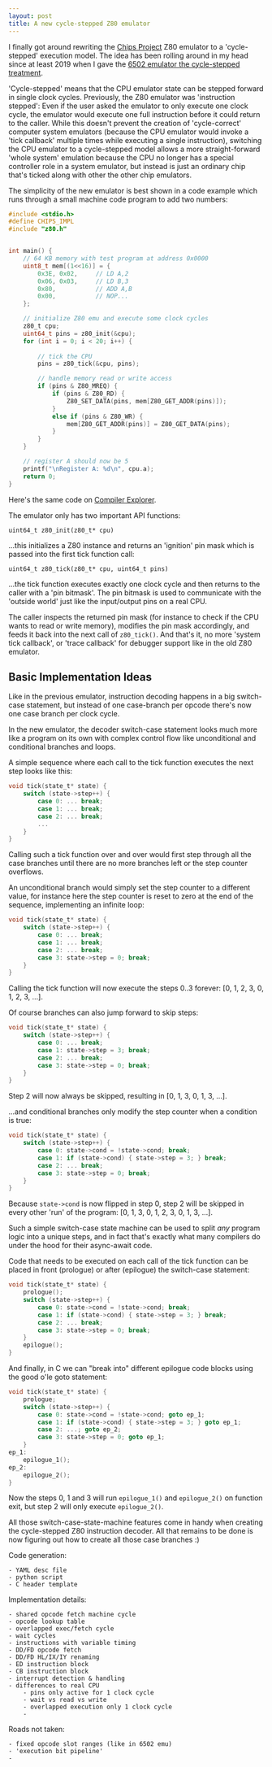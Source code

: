 ```yaml
---
layout: post
title: A new cycle-stepped Z80 emulator
---
```


I finally got around rewriting the [Chips Project](https://github.com/floooh/chips) Z80 emulator to a
'cycle-stepped' execution model. The idea has been rolling around in my head
since at least 2019 when I gave the
[6502 emulator the cycle-stepped treatment](https://floooh.github.io/2019/12/13/cycle-stepped-6502.html).

'Cycle-stepped' means that the CPU emulator state can be stepped forward in
single clock cycles. Previously, the Z80 emulator was 'instruction stepped':
Even if the user asked the emulator to only execute one clock cycle, the
emulator would execute one full instruction before it could return
to the caller.  While this doesn't prevent the creation of 'cycle-correct'
computer system emulators (because the CPU emulator would invoke a 'tick callback'
multiple times while executing a single instruction), switching the
CPU emulator to a cycle-stepped model allows a more straight-forward
'whole system' emulation because the CPU no longer has a special controller
role in a system emulator, but instead is just an ordinary chip that's
ticked along with other the other chip emulators.

The simplicity of the new emulator is best shown in a code example which
runs through a small machine code program to add two numbers:

```c
#include <stdio.h>
#define CHIPS_IMPL
#include "z80.h"


int main() {
    // 64 KB memory with test program at address 0x0000
    uint8_t mem[(1<<16)] = {
        0x3E, 0x02,     // LD A,2
        0x06, 0x03,     // LD B,3
        0x80,           // ADD A,B
        0x00,           // NOP...
    };

    // initialize Z80 emu and execute some clock cycles 
    z80_t cpu;
    uint64_t pins = z80_init(&cpu);
    for (int i = 0; i < 20; i++) {
        
        // tick the CPU
        pins = z80_tick(&cpu, pins);

        // handle memory read or write access
        if (pins & Z80_MREQ) {
            if (pins & Z80_RD) {
                Z80_SET_DATA(pins, mem[Z80_GET_ADDR(pins)]);
            }
            else if (pins & Z80_WR) {
                mem[Z80_GET_ADDR(pins)] = Z80_GET_DATA(pins);
            }
        }
    }

    // register A should now be 5
    printf("\nRegister A: %d\n", cpu.a);
    return 0;
}
```

Here's the same code on [Compiler Explorer](https://www.godbolt.org/z/6aTKo4vbM).

The emulator only has two important API functions:

```uint64_t z80_init(z80_t* cpu)```

...this initializes a Z80 instance and returns an 'ignition' pin mask which is passed into the first tick 
function call:

```uint64_t z80_tick(z80_t* cpu, uint64_t pins)```

...the tick function executes exactly one clock cycle and then returns to the caller 
with a 'pin bitmask'. The pin bitmask is used to communicate with the 'outside world'
just like the input/output pins on a real CPU.

The caller inspects the returned pin mask (for instance to check if the CPU wants to read
or write memory), modifies the pin mask accordingly, and feeds it back into the next
call of ```z80_tick()```. And that's it, no more 'system tick callback', or
'trace callback' for debugger support like in the old Z80 emulator.

## Basic Implementation Ideas

Like in the previous emulator, instruction decoding happens in a big switch-case 
statement, but instead of one case-branch per opcode there's now one case branch
per clock cycle.

In the new emulator, the decoder switch-case statement looks much more like a program on its
own with complex control flow like unconditional and conditional branches and loops.

A simple sequence where each call to the tick function executes the next step looks like this:

```c
void tick(state_t* state) {
    switch (state->step++) {
        case 0: ... break;
        case 1: ... break;
        case 2: ... break;
        ...
    }
}
```
Calling such a tick function over and over would first step through all the case branches until
there are no more branches left or the step counter overflows.

An unconditional branch would simply set the step counter to a different value, for instance
here the step counter is reset to zero at the end of the sequence, implementing an 
infinite loop:
```c
void tick(state_t* state) {
    switch (state->step++) {
        case 0: ... break;
        case 1: ... break;
        case 2: ... break;
        case 3: state->step = 0; break;
    }
}
```
Calling the tick function will now execute the steps 0..3 forever: [0, 1, 2, 3, 0, 1, 2, 3, ...].

Of course branches can also jump forward to skip steps:
```c
void tick(state_t* state) {
    switch (state->step++) {
        case 0: ... break;
        case 1: state->step = 3; break;
        case 2: ... break;
        case 3: state->step = 0; break;
    }
}
```
Step 2 will now always be skipped, resulting in [0, 1, 3, 0, 1, 3, ...].

...and conditional branches only modify the step counter when a condition is true:
```c
void tick(state_t* state) {
    switch (state->step++) {
        case 0: state->cond = !state->cond; break;
        case 1: if (state->cond) { state->step = 3; } break;
        case 2: ... break;
        case 3: state->step = 0; break;
    }
}
```

Because ```state->cond``` is now flipped in step 0, step 2 will be skipped in every other 'run' of the program: [0, 1, 3, 0, 1, 2, 3, 0, 1, 3, ...].

Such a simple switch-case state machine can be used to split *any* program logic into a unique
steps, and in fact that's exactly what many compilers do under the hood for their async-await
code.

Code that needs to be executed on each call of the tick function can be placed in front (prologue) or after (epilogue) the switch-case statement:

```c
void tick(state_t* state) {
    prologue();
    switch (state->step++) {
        case 0: state->cond = !state->cond; break;
        case 1: if (state->cond) { state->step = 3; } break;
        case 2: ... break;
        case 3: state->step = 0; break;
    }
    epilogue();
}
```

And finally, in C we can "break into" different epilogue code blocks using the
good o'le goto statement:
```c
void tick(state_t* state) {
    prologue;
    switch (state->step++) {
        case 0: state->cond = !state->cond; goto ep_1;
        case 1: if (state->cond) { state->step = 3; } goto ep_1;
        case 2: ...; goto ep_2;
        case 3: state->step = 0; goto ep_1;
    }
ep_1:
    epilogue_1();
ep_2:
    epilogue_2();
}
```
Now the steps 0, 1 and 3 will run ```epilogue_1()``` and ```epilogue_2()``` on function
exit, but step 2 will only execute ```epilogue_2()```.

All those switch-case-state-machine features come in handy when creating the cycle-stepped
Z80 instruction decoder. All that remains to be done is now figuring out how to create
all those case branches :)

Code generation:

    - YAML desc file
    - python script
    - C header template

Implementation details:

    - shared opcode fetch machine cycle
    - opcode lookup table
    - overlapped exec/fetch cycle
    - wait cycles
    - instructions with variable timing
    - DD/FD opcode fetch
    - DD/FD HL/IX/IY renaming
    - ED instruction block
    - CB instruction block
    - interrupt detection & handling
    - differences to real CPU
        - pins only active for 1 clock cycle
        - wait vs read vs write
        - overlapped execution only 1 clock cycle
        - 


Roads not taken:

    - fixed opcode slot ranges (like in 6502 emu)
    - 'execution bit pipeline'
    - 
